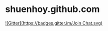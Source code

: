 # shuenhoy.github.com
[![Gitter](https://badges.gitter.im/Join Chat.svg)](https://gitter.im/Shuenhoy/shuenhoy.github.com?utm_source=badge&utm_medium=badge&utm_campaign=pr-badge&utm_content=badge)